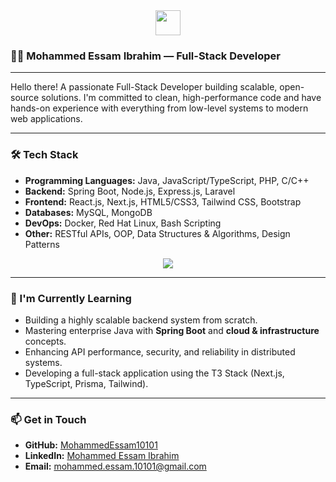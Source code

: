 <div align="center">
  <img src="https://raw.githubusercontent.com/MohammedEssam10101/MohammedEssam10101/main/wave.gif" width="40px" />
</div>

### 👨‍💻 Mohammed Essam Ibrahim — Full-Stack Developer

---

Hello there! A passionate Full-Stack Developer building scalable, open-source solutions. I'm committed to clean, high-performance code and have hands-on experience with everything from low-level systems to modern web applications.

---

### 🛠️ Tech Stack

-   **Programming Languages:** Java, JavaScript/TypeScript, PHP, C/C++
-   **Backend:** Spring Boot, Node.js, Express.js, Laravel
-   **Frontend:** React.js, Next.js, HTML5/CSS3, Tailwind CSS, Bootstrap
-   **Databases:** MySQL, MongoDB
-   **DevOps:** Docker, Red Hat Linux, Bash Scripting
-   **Other:** RESTful APIs, OOP, Data Structures & Algorithms, Design Patterns

<p align="center">
  <a href="https://skillicons.dev">
    <img src="https://skillicons.dev/icons?i=java,spring,nodejs,laravel,react,nextjs,js,ts,docker,postgres,mysql,c,cpp" />
  </a>
</p>

---

### 🌱 I'm Currently Learning

-   Building a highly scalable backend system from scratch.
-   Mastering enterprise Java with **Spring Boot** and **cloud & infrastructure** concepts.
-   Enhancing API performance, security, and reliability in distributed systems.
-   Developing a full-stack application using the T3 Stack (Next.js, TypeScript, Prisma, Tailwind).

---

### 📫 Get in Touch

-   **GitHub:** [MohammedEssam10101](https://github.com/MohammedEssam10101)
-   **LinkedIn:** [Mohammed Essam Ibrahim](https://linkedin.com/in/mohammed-essam-ibrahim)
-   **Email:** [mohammed.essam.10101@gmail.com](mailto:mohammed.essam.10101@gmail.com)
<!-- -   **My Resume:** [Link to Live CV](https://MohammedEssam10101.github.io/CV/Mohamed%20Essam%20Ibrahim%20-%20CV.html) -->
<!-- ⚠️ IMPORTANT: Update this link after hosting your CV on GitHub Pages -->
<!--
---
<p align="center">
  <a href="https://github.com/MohammedEssam10101">
    <img align="center" src="https://github-readme-stats.vercel.app/api/top-langs/?username=MohammedEssam10101&layout=compact&theme=radical" />
  </a>
</p>
-->
